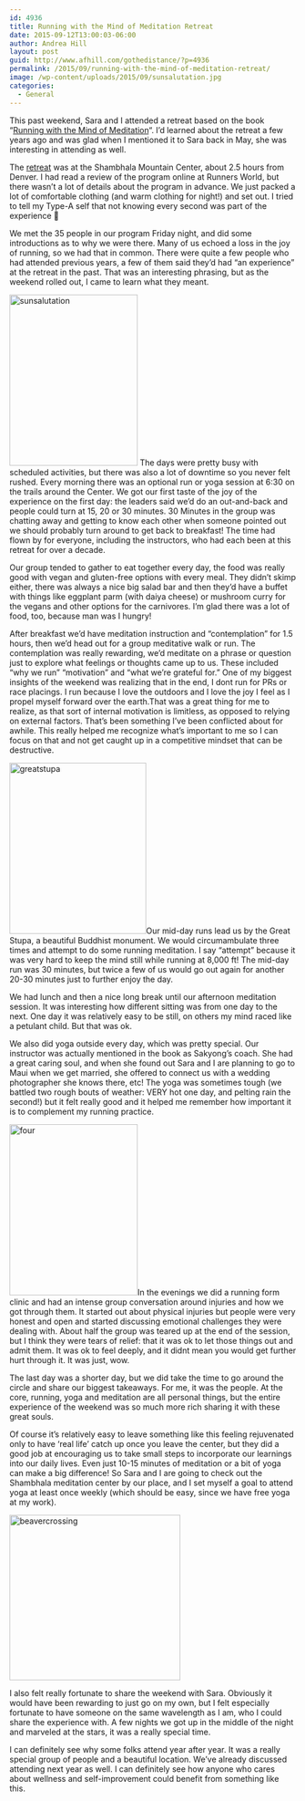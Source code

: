 ```yaml
---
id: 4936
title: Running with the Mind of Meditation Retreat
date: 2015-09-12T13:00:03-06:00
author: Andrea Hill
layout: post
guid: http://www.afhill.com/gothedistance/?p=4936
permalink: /2015/09/running-with-the-mind-of-meditation-retreat/
image: /wp-content/uploads/2015/09/sunsalutation.jpg
categories:
  - General
---
```

This past weekend, Sara and I attended a retreat based on the book &#8220;[Running with the Mind of Meditation](http://www.amazon.com/Running-Mind-Meditation-Lessons-Training/dp/0307888177/ref=tmm_pap_swatch_0?_encoding=UTF8&qid=1441763830&sr=1-1)&#8220;. I&#8217;d learned about the retreat a few years ago and was glad when I mentioned it to Sara back in May, she was interesting in attending as well. 

The [retreat](http://www.shambhalamountain.org/program/run915running-mind-meditation/) was at the Shambhala Mountain Center, about 2.5 hours from Denver. I had read a review of the program online at Runners World, but there wasn&#8217;t a lot of details about the program in advance. We just packed a lot of comfortable clothing (and warm clothing for night!) and set out. I tried to tell my Type-A self that not knowing every second was part of the experience 🙂 

We met the 35 people in our program Friday night, and did some introductions as to why we were there. Many of us echoed a loss in the joy of running, so we had that in common. There were quite a few people who had attended previous years, a few of them said they&#8217;d had &#8220;an experience&#8221; at the retreat in the past. That was an interesting phrasing, but as the weekend rolled out, I came to learn what they meant. 

[<img src="http://www.afhill.com/gothedistance/wp-content/uploads/2015/09/sunsalutation-225x300.jpg" alt="sunsalutation" width="225" height="300" class="alignleft size-medium wp-image-4942" srcset="http://www.afhill.com/gothedistance/wp-content/uploads/2015/09/sunsalutation-225x300.jpg 225w, http://www.afhill.com/gothedistance/wp-content/uploads/2015/09/sunsalutation.jpg 720w" sizes="(max-width: 225px) 100vw, 225px" />](http://www.afhill.com/gothedistance/wp-content/uploads/2015/09/sunsalutation.jpg) The days were pretty busy with scheduled activities, but there was also a lot of downtime so you never felt rushed. Every morning there was an optional run or yoga session at 6:30 on the trails around the Center. We got our first taste of the joy of the experience on the first day: the leaders said we&#8217;d do an out-and-back and people could turn at 15, 20 or 30 minutes. 30 Minutes in the group was chatting away and getting to know each other when someone pointed out we should probably turn around to get back to breakfast! The time had flown by for everyone, including the instructors, who had each been at this retreat for over a decade. 

Our group tended to gather to eat together every day, the food was really good with vegan and gluten-free options with every meal. They didn&#8217;t skimp either, there was always a nice big salad bar and then they&#8217;d have a buffet with things like eggplant parm (with daiya cheese) or mushroom curry for the vegans and other options for the carnivores. I&#8217;m glad there was a lot of food, too, because man was I hungry! 

After breakfast we&#8217;d have meditation instruction and &#8220;contemplation&#8221; for 1.5 hours, then we&#8217;d head out for a group meditative walk or run. The contemplation was really rewarding, we&#8217;d meditate on a phrase or question just to explore what feelings or thoughts came up to us. These included &#8220;why we run&#8221; &#8220;motivation&#8221; and &#8220;what we&#8217;re grateful for.&#8221; One of my biggest insights of the weekend was realizing that in the end, I dont run for PRs or race placings. I run because I love the outdoors and I love the joy I feel as I propel myself forward over the earth.That was a great thing for me to realize, as that sort of internal motivation is limitless, as opposed to relying on external factors. That&#8217;s been something I&#8217;ve been conflicted about for awhile. This really helped me recognize what&#8217;s important to me so I can focus on that and not get caught up in a competitive mindset that can be destructive. 

[<img src="http://www.afhill.com/gothedistance/wp-content/uploads/2015/09/greatstupa-240x300.jpg" alt="greatstupa" width="240" height="300" class="alignright size-medium wp-image-4945" srcset="http://www.afhill.com/gothedistance/wp-content/uploads/2015/09/greatstupa-240x300.jpg 240w, http://www.afhill.com/gothedistance/wp-content/uploads/2015/09/greatstupa.jpg 400w" sizes="(max-width: 240px) 100vw, 240px" />](http://www.afhill.com/gothedistance/wp-content/uploads/2015/09/greatstupa.jpg)Our mid-day runs lead us by the Great Stupa, a beautiful Buddhist monument. We would circumambulate three times and attempt to do some running meditation. I say &#8220;attempt&#8221; because it was very hard to keep the mind still while running at 8,000 ft! The mid-day run was 30 minutes, but twice a few of us would go out again for another 20-30 minutes just to further enjoy the day.

We had lunch and then a nice long break until our afternoon meditation session. It was interesting how different sitting was from one day to the next. One day it was relatively easy to be still, on others my mind raced like a petulant child. But that was ok. 

We also did yoga outside every day, which was pretty special. Our instructor was actually mentioned in the book as Sakyong&#8217;s coach. She had a great caring soul, and when she found out Sara and I are planning to go to Maui when we get married, she offered to connect us with a wedding photographer she knows there, etc! The yoga was sometimes tough (we battled two rough bouts of weather: VERY hot one day, and pelting rain the second!) but it felt really good and it helped me remember how important it is to complement my running practice. 

[<img src="http://www.afhill.com/gothedistance/wp-content/uploads/2015/09/four-225x300.jpg" alt="four" width="225" height="300" class="alignleft size-medium wp-image-4940" srcset="http://www.afhill.com/gothedistance/wp-content/uploads/2015/09/four-225x300.jpg 225w, http://www.afhill.com/gothedistance/wp-content/uploads/2015/09/four.jpg 720w" sizes="(max-width: 225px) 100vw, 225px" />](http://www.afhill.com/gothedistance/wp-content/uploads/2015/09/four.jpg)In the evenings we did a running form clinic and had an intense group conversation around injuries and how we got through them. It started out about physical injuries but people were very honest and open and started discussing emotional challenges they were dealing with. About half the group was teared up at the end of the session, but I think they were tears of relief: that it was ok to let those things out and admit them. It was ok to feel deeply, and it didnt mean you would get further hurt through it. It was just, wow. 

The last day was a shorter day, but we did take the time to go around the circle and share our biggest takeaways. For me, it was the people. At the core, running, yoga and meditation are all personal things, but the entire experience of the weekend was so much more rich sharing it with these great souls.

Of course it&#8217;s relatively easy to leave something like this feeling rejuvenated only to have &#8216;real life&#8217; catch up once you leave the center, but they did a good job at encouraging us to take small steps to incorporate our learnings into our daily lives. Even just 10-15 minutes of meditation or a bit of yoga can make a big difference! So Sara and I are going to check out the Shambhala meditation center by our place, and I set myself a goal to attend yoga at least once weekly (which should be easy, since we have free yoga at my work). 

[<img src="http://www.afhill.com/gothedistance/wp-content/uploads/2015/09/beavercrossing-300x290.jpg" alt="beavercrossing" width="300" height="290" class="alignnone size-medium wp-image-4939" srcset="http://www.afhill.com/gothedistance/wp-content/uploads/2015/09/beavercrossing-300x290.jpg 300w, http://www.afhill.com/gothedistance/wp-content/uploads/2015/09/beavercrossing-36x36.jpg 36w, http://www.afhill.com/gothedistance/wp-content/uploads/2015/09/beavercrossing.jpg 960w" sizes="(max-width: 300px) 100vw, 300px" />](http://www.afhill.com/gothedistance/wp-content/uploads/2015/09/beavercrossing.jpg)

I also felt really fortunate to share the weekend with Sara. Obviously it would have been rewarding to just go on my own, but I felt especially fortunate to have someone on the same wavelength as I am, who I could share the experience with. A few nights we got up in the middle of the night and marveled at the stars, it was a really special time. 

I can definitely see why some folks attend year after year. It was a really special group of people and a beautiful location. We&#8217;ve already discussed attending next year as well. I can definitely see how anyone who cares about wellness and self-improvement could benefit from something like this.